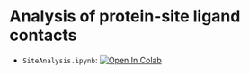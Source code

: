 # Analysis of protein-site ligand contacts

- `SiteAnalysis.ipynb`: 
   [![Open In Colab](https://colab.research.google.com/assets/colab-badge.svg)](https://colab.research.google.com/github/jglaser/gigadocking_notebooks/blob/main/site_contacts/SiteAnalysis.ipynb)
